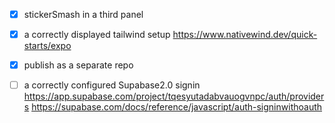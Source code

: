 
- [x] stickerSmash in a third panel

- [x] a correctly displayed tailwind setup https://www.nativewind.dev/quick-starts/expo

- [x] publish as a separate repo


- [ ] a correctly configured Supabase2.0 signin
https://app.supabase.com/project/tqesyutadabvauogvnpc/auth/providers
https://supabase.com/docs/reference/javascript/auth-signinwithoauth